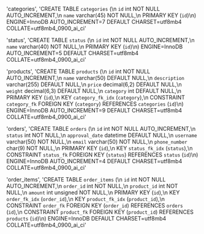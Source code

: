 'categories', 'CREATE TABLE `categories` (\n  `id` int NOT NULL AUTO_INCREMENT,\n  `name` varchar(45) NOT NULL,\n  PRIMARY KEY (`id`)\n) ENGINE=InnoDB AUTO_INCREMENT=7 DEFAULT CHARSET=utf8mb4 COLLATE=utf8mb4_0900_ai_ci'

'status', 'CREATE TABLE `status` (\n  `id` int NOT NULL AUTO_INCREMENT,\n  `name` varchar(40) NOT NULL,\n  PRIMARY KEY (`id`)\n) ENGINE=InnoDB AUTO_INCREMENT=5 DEFAULT CHARSET=utf8mb4 COLLATE=utf8mb4_0900_ai_ci'

'products', 'CREATE TABLE `products` (\n  `id` int NOT NULL AUTO_INCREMENT,\n  `name` varchar(50) DEFAULT NULL,\n  `description` varchar(255) DEFAULT NULL,\n  `price` decimal(6,2) DEFAULT NULL,\n  `weight` decimal(6,3) DEFAULT NULL,\n  `category` int DEFAULT NULL,\n  PRIMARY KEY (`id`),\n  KEY `category_fk_idx` (`category`),\n  CONSTRAINT `category_fk` FOREIGN KEY (`category`) REFERENCES `categories` (`id`)\n) ENGINE=InnoDB AUTO_INCREMENT=9 DEFAULT CHARSET=utf8mb4 COLLATE=utf8mb4_0900_ai_ci'

'orders', 'CREATE TABLE `orders` (\n  `id` int NOT NULL AUTO_INCREMENT,\n  `status` int NOT NULL,\n  `approval_date` datetime DEFAULT NULL,\n  `username` varchar(50) NOT NULL,\n  `email` varchar(50) NOT NULL,\n  `phone_number` char(9) NOT NULL,\n  PRIMARY KEY (`id`),\n  KEY `status_fk_idx` (`status`),\n  CONSTRAINT `status_fk` FOREIGN KEY (`status`) REFERENCES `status` (`id`)\n) ENGINE=InnoDB AUTO_INCREMENT=4 DEFAULT CHARSET=utf8mb4 COLLATE=utf8mb4_0900_ai_ci'

'order_items', 'CREATE TABLE `order_items` (\n  `id` int NOT NULL AUTO_INCREMENT,\n  `order_id` int NOT NULL,\n  `product_id` int NOT NULL,\n  `amount` int unsigned NOT NULL,\n  PRIMARY KEY (`id`),\n  KEY `order_fk_idx` (`order_id`),\n  KEY `product_fk_idx` (`product_id`),\n  CONSTRAINT `order_fk` FOREIGN KEY (`order_id`) REFERENCES `orders` (`id`),\n  CONSTRAINT `product_fk` FOREIGN KEY (`product_id`) REFERENCES `products` (`id`)\n) ENGINE=InnoDB DEFAULT CHARSET=utf8mb4 COLLATE=utf8mb4_0900_ai_ci'
